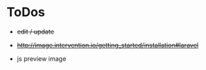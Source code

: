 ToDos
=====

- ~~edit / update~~

- ~~http://image.intervention.io/getting_started/installation#laravel~~

- js preview image


